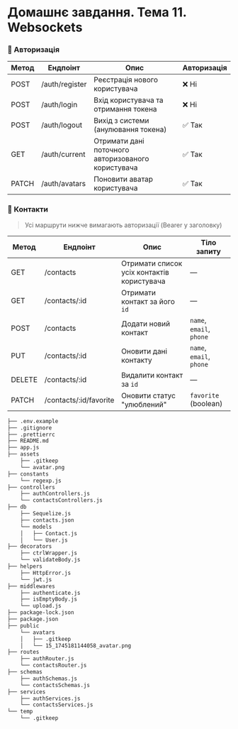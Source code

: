 # Домашнє завдання. Тема 11. Websockets

### 🔐 Авторизація

| Метод | Ендпоінт       | Опис                                               | Авторизація |
| ----- | -------------- | -------------------------------------------------- | ----------- |
| POST  | /auth/register | Реєстрація нового користувача                      | ❌ Ні       |
| POST  | /auth/login    | Вхід користувача та отримання токена               | ❌ Ні       |
| POST  | /auth/logout   | Вихід з системи (анулювання токена)                | ✅ Так      |
| GET   | /auth/current  | Отримати дані поточного авторизованого користувача | ✅ Так      |
| PATCH | /auth/avatars  | Поновити аватар користувача                        | ✅ Так      |

### 📇 Контакти

> Усі маршрути нижче вимагають авторизації (Bearer <token> у заголовку)

| Метод  | Ендпоінт               | Опис                                       | Тіло запиту              |
| ------ | ---------------------- | ------------------------------------------ | ------------------------ |
| GET    | /contacts              | Отримати список усіх контактів користувача | —                        |
| GET    | /contacts/:id          | Отримати контакт за його `id`              | —                        |
| POST   | /contacts              | Додати новий контакт                       | `name`, `email`, `phone` |
| PUT    | /contacts/:id          | Оновити дані контакту                      | `name`, `email`, `phone` |
| DELETE | /contacts/:id          | Видалити контакт за `id`                   | —                        |
| PATCH  | /contacts/:id/favorite | Оновити статус "улюблений"                 | `favorite` (boolean)     |

```bash
├── .env.example
├── .gitignore
├── .prettierrc
├── README.md
├── app.js
├── assets
    ├── .gitkeep
    └── avatar.png
├── constants
    └── regexp.js
├── controllers
    ├── authControllers.js
    └── contactsControllers.js
├── db
    ├── Sequelize.js
    ├── contacts.json
    └── models
    │   ├── Contact.js
    │   └── User.js
├── decorators
    ├── ctrlWrapper.js
    └── validateBody.js
├── helpers
    ├── HttpError.js
    └── jwt.js
├── middlewares
    ├── authenticate.js
    ├── isEmptyBody.js
    └── upload.js
├── package-lock.json
├── package.json
├── public
    └── avatars
    │   ├── .gitkeep
    │   └── 15_1745181144058_avatar.png
├── routes
    ├── authRouter.js
    └── contactsRouter.js
├── schemas
    ├── authSchemas.js
    └── contactsSchemas.js
├── services
    ├── authServices.js
    └── contactsServices.js
└── temp
    └── .gitkeep
```
